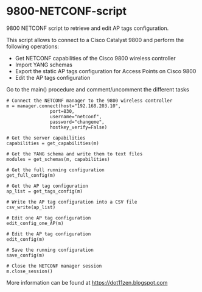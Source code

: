 # 9800-NETCONF-script
9800 NETCONF script to retrieve and edit AP tags configuration.

This script allows to connect to a Cisco Catalyst 9800 and perform the following operations:
* Get NETCONF capabilities of the Cisco 9800 wireless controller
* Import YANG schemas
* Export the static AP tags configuration for Access Points on Cisco 9800
* Edit the AP tags configuration
    
Go to the main() procedure and comment/uncomment the different tasks

    # Connect the NETCONF manager to the 9800 wireless controller
    m = manager.connect(host="192.168.203.10",
                    port=830,
                    username="netconf",
                    password="changeme",
                    hostkey_verify=False)

    # Get the server capabilities
    capabilities = get_capabilities(m)

    # Get the YANG schema and write them to text files
    modules = get_schemas(m, capabilities)

    # Get the full running configuration
    get_full_config(m)

    # Get the AP tag configuration
    ap_list = get_tags_config(m)

    # Write the AP tag configuration into a CSV file
    csv_write(ap_list)

    # Edit one AP tag configuration
    edit_config_one_AP(m)

    # Edit the AP tag configuration
    edit_config(m)

    # Save the running configuration
    save_config(m)

    # Close the NETCONF manager session
    m.close_session()

More information can be found at https://dot11zen.blogspot.com
